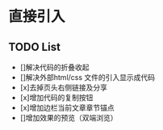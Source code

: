 # 直接引入


## TODO List
- []解决代码的折叠收起
- []解决外部html/css 文件的引入显示成代码
- [x]去掉页头右侧链接及分享
- [x]增加代码的复制按钮
- [x]增加边栏当前文章章节锚点
- []增加效果的预览（双端浏览）

